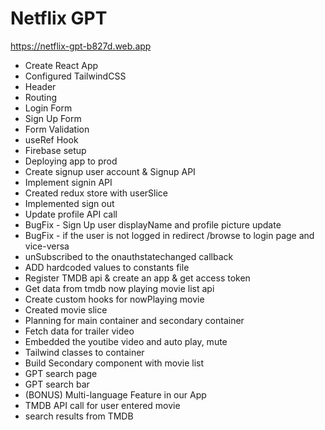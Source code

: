 # Netflix GPT
  https://netflix-gpt-b827d.web.app
- Create React App
- Configured TailwindCSS
- Header
- Routing
- Login Form
- Sign Up Form
- Form Validation
- useRef Hook
- Firebase setup
- Deploying app to prod
- Create signup user account & Signup API
- Implement signin API
- Created redux store with userSlice
- Implemented sign out 
- Update profile API call
- BugFix - Sign Up user displayName and profile picture update
- BugFix - if the user is not logged in redirect /browse to login page and vice-versa
- unSubscribed to the onauthstatechanged callback
- ADD hardcoded values to constants file
- Register TMDB api & create an app & get access token
- Get data from tmdb now playing movie list api
- Create custom hooks for nowPlaying movie
- Created movie slice
- Planning for main container and secondary container
- Fetch data for trailer video
- Embedded the youtibe video and auto play, mute
- Tailwind classes to container
- Build Secondary component with movie list
- GPT search page
- GPT search bar
- (BONUS) Multi-language Feature in our App
- TMDB API call for user entered movie
- search results from TMDB